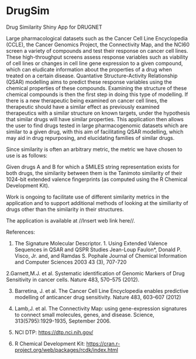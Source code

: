 # DrugSim
Drug Similarity Shiny App for DRUGNET

Large pharmacological datasets such as the Cancer Cell Line Encyclopedia (CCLE), the Cancer Genomics Project,
the Connectivity Map, and the NCI60 screen a variety of compounds and test their response on cancer cell lines.
These high-throughput screens assess response variables such as viability of cell lines or changes in 
cell line gene expression to a given compound, which can eludicate information about the properties
of a drug when treated on a certain disease. Quantative Structure-Activity Relationship (QSAR) modelling aims to predict 
these response variables using the chemical properties of these compounds. Examining the structure of these 
chemical compounds is then the first step in doing this type of modelling. If there is a new therapeutic being
examined on cancer cell lines, the therapeutic should have a similar effect as previously examined
therapeutics with a similar structure on known targets, under the hypothesis that similar drugs will have similar 
properties. This application then allows the user to find drugs tested in large pharmacogenomic
datasets which are similar to a given drug, with this aim of facilitating QSAR modelling, which may aid in drug
repurposing, and elucidating families of similar drugs.

Since similarity is often an arbitrary metric, the metric we have chosen to use is as follows:

Given drugs A and B for which a SMILES string representation exists for both drugs, the similarity between them is the Tanimoto similarity of 
their 1024-bit extended valence fingerprints (as computed using the R Chemical Development Kit). 

Work is ongoing to facilitate use of different similarity metrics in the application and to support additional methods of looking
at the similiarity of drugs other than the similarity in their structures.

The application is available at //Insert web link here//.

References:

1. The Signature Molecular Descriptor. 1. Using Extended Valence Sequences in QSAR and QSPR Studies
Jean-Loup Faulon*, Donald P. Visco, Jr. and, and Ramdas S. Pophale
Journal of Chemical Information and Computer Sciences 2003 43 (3), 707-720 

2.Garnett,M.J. et al. Systematic identification of Genomic Markers of Drug Sensitivity in cancer cells.
Nature 483, 570–575 (2012).

3. Barretina, J. et al. The Cancer Cell Line Encyclopedia enables predictive modelling
of anticancer drug sensitivity. Nature 483, 603–607 (2012)

4. Lamb,J. et al. The Connectivity Map: using gene-expression signatures to connect small molecules, genes,
and disease. Science, 313(5795):1929-1935, September 2006.

5. NCI DTP: https://dtp.nci.nih.gov/ 

6. R Chemical Development Kit: https://cran.r-project.org/web/packages/rcdk/index.html
